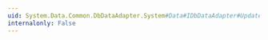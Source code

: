 ```yaml
---
uid: System.Data.Common.DbDataAdapter.System#Data#IDbDataAdapter#UpdateCommand
internalonly: False
---
```

